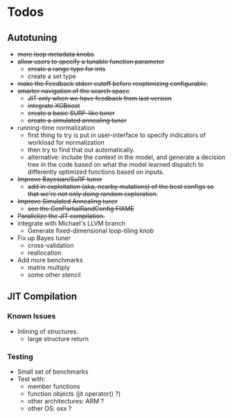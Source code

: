 Todos
=====

## Autotuning

- ~~more loop metadata knobs~~
- ~~allow users to specify a tunable function parameter~~
  - ~~create a range type for ints~~
  - create a set type
- ~~make the Feedback stderr cutoff before reoptimizing configurable.~~
- ~~smarter navigation of the search space~~
  - ~~JIT only when we have feedback from last version~~
  - ~~integrate XGBoost~~
  - ~~create a basic SURF-like tuner~~
  - ~~create a simulated annealing tuner~~
- running-time normalization
  - first thing to try is put in user-interface to specify indicators of workload for normalization
  - then try to find that out automatically.
  - alternative: include the context in the model,
    and generate a decision tree in the code based on what the model learned dispatch to differently optimized functions based on inputs.
- ~~Improve Bayesian/SuRF tuner~~
  - ~~add in exploitation (aka, nearby mutations) of the best configs
    so that we're not only doing random exploration.~~
- ~~Improve Simulated Annealing tuner~~
  - ~~see the GenPartialRandConfig FIXME~~
- ~~Parallelize the JIT compilation.~~
- integrate with Michael's LLVM branch
  - Generate fixed-dimensional loop-tiling knob
- Fix up Bayes tuner
  - cross-validation
  - reallocation
- Add more benchmarks
  - matrix multiply
  - some other stencil

## JIT Compilation

### Known Issues

* Inlining of structures.
  - large structure return

### Testing

* Small set of benchmarks
* Test with:
  - member functions
  - function objects (jit operator() ?)
  - other architectures: ARM ?
  - other OS: osx ?
